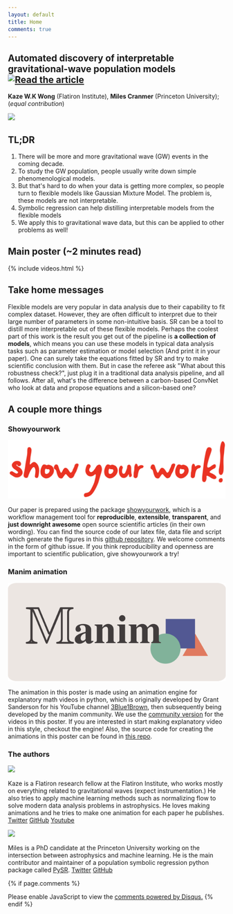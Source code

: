 ```yaml
---
layout: default
title: Home
comments: true
---
```

## Automated discovery of interpretable gravitational-wave population models <a href="https://github.com/kazewong/SymbolicGWPopulation_paper/"> <img src="https://img.shields.io/badge/github-repo-blue.svg?style=flat" alt="Read the article"/></a>

**Kaze W.K Wong** (Flatiron Institute), **Miles Cranmer** (Princeton University); (*equal contribution*)

<img src="{{site.baseurl}}/public/image/Figure1.PNG">


## TL;DR
1. There will be more and more gravitational wave (GW) events in the coming decade.
2. To study the GW population, people usually write down simple phenomenological models. 
3. But that's hard to do when your data is getting more complex, so people turn to flexible models like Gaussian Mixture Model. The problem is, these models are not interpretable.
4. Symbolic regression can help distilling interpretable models from the flexible models
5. We apply this to gravitational wave data, but this can be applied to other problems as well!

## Main poster (~2 minutes read)

{% include videos.html %}

## Take home messages

Flexible models are very popular in data analysis due to their capability to fit complex dataset.
However, they are often difficult to interpret due to their large number of parameters in some non-intuitive basis.
SR can be a tool to distill more interpretable out of these flexible models.
Perhaps the coolest part of this work is the result you get out of the pipeline is **a collection of models**, which means you can use these models in typical data analysis tasks such as parameter estimation or model selection (And print it in your paper).
One can surely take the equations fitted by SR and try to make scientific conclusion with them.
But in case the referee ask "What about this robustness check?", just plug it in a traditional data analysis pipeline, and all follows.
After all, what's the difference between a carbon-based ConvNet who look at data and propose equations and a silicon-based one?

## A couple more things

### Showyourwork

<a href="https://github.com/showyourwork/showyourwork">
<img src="https://raw.githubusercontent.com/showyourwork/.github/main/images/showyourwork.png" alt="showyourwork"/>
</a>

Our paper is prepared using the package [showyourwork](https://github.com/showyourwork/showyourwork), which is a workflow management tool for **reproducible**, **extensible**, **transparent**, and **just downright awesome** open source scientific articles (in their own wording). You can find the source code of our latex file, data file and script which generate the figures in this [github repository](https://github.com/kazewong/SymbolicGWPopulation_paper). We welcome comments in the form of github issue. If you think reproducibility and openness are important to scientific publication, give showyourwork a try!

### Manim animation

<a href="https://github.com/ManimCommunity/manim">
<img src="https://raw.githubusercontent.com/ManimCommunity/manim/main/logo/cropped.png">
</a>

The animation in this poster is made using an animation engine for explanatory math videos in python, which is originally developed by Grant Sanderson for his YouTube channel [3Blue1Brown](https://www.youtube.com/c/3blue1brown), then subsequently being developed by the manim community. We use the [community version](https://github.com/ManimCommunity/manim) for the videos in this poster. If you are interested in start making explanatory video in this style, checkout the engine! Also, the source code for creating the animations in this poster can be found in [this repo](https://github.com/kazewong/ManimAnimation/tree/master/SRexplain).

### The authors


<img src="{{site.baseurl}}/public/image/Kaze.jpg"/> 

Kaze is a Flatiron research fellow at the Flatiron Institute, who works mostly on  everything related to gravitational waves (expect instrumentation.)
He also tries to apply machine learning methods such as normalizing flow to solve modern data analysis problems in astrophysics.
He loves making animations and he tries to make one animation for each paper he publishes.
[Twitter](https://twitter.com/physicskaze?lang=en) [GitHub](https://github.com/kazewong) [Youtube](https://www.youtube.com/channel/UCt6jkLTx5GBkGQ57HiPaeLg)

<img src="{{site.baseurl}}/public/image/Miles.jpeg"/> 

Miles is a PhD candidate at the Princeton University working on the intersection between astrophysics and machine learning.
He is the main contributor and maintainer of a population symbolic regression python package called [PySR](https://github.com/MilesCranmer/PySR).
[Twitter](https://twitter.com/MilesCranmer) [GitHub](https://github.com/MilesCranmer)

{% if page.comments %}
<div id="disqus_thread"></div>
<script>
    (function() { // DON'T EDIT BELOW THIS LINE
    var d = document, s = d.createElement('script');
    s.src = 'https://symbolic-gw-paper.disqus.com/embed.js';
    s.setAttribute('data-timestamp', +new Date());
    (d.head || d.body).appendChild(s);
    })();
</script>
<noscript>Please enable JavaScript to view the <a href="https://disqus.com/?ref_noscript">comments powered by Disqus.</a></noscript>
{% endif %}